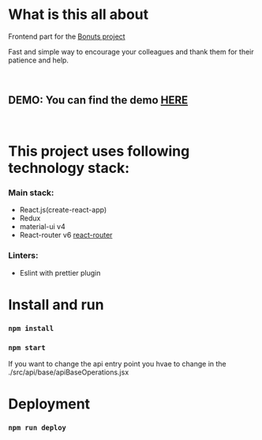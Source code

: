 # What is this all about

Frontend part for the [Bonuts project](https://github.com/tarassov/bonuts)

Fast and simple way to encourage your colleagues and thank them for their patience and help.

&nbsp;

## DEMO: You can find the demo [HERE](https://tarassov.github.io/dashboard)

&nbsp;

# This project uses following technology stack:

### Main stack:

- React.js(create-react-app)
- Redux
- material-ui v4
- React-router v6 [react-router](https://github.com/reactjs/react-router.git)

### Linters:

- Eslint with prettier plugin

# Install and run

### `npm install`

### `npm start`

If you want to change the api entry point you hvae to change in the ./src/api/base/apiBaseOperations.jsx

# Deployment

### `npm run deploy`
